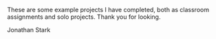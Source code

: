 These are some example projects I have completed, both as classroom assignments and solo projects. Thank you for looking.

Jonathan Stark
